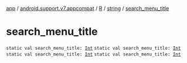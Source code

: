 [app](../../../index.md) / [android.support.v7.appcompat](../../index.md) / [R](../index.md) / [string](index.md) / [search_menu_title](.)

# search_menu_title

`static val search_menu_title: `[`Int`](https://kotlinlang.org/api/latest/jvm/stdlib/kotlin/-int/index.html)
`static val search_menu_title: `[`Int`](https://kotlinlang.org/api/latest/jvm/stdlib/kotlin/-int/index.html)
`static val search_menu_title: `[`Int`](https://kotlinlang.org/api/latest/jvm/stdlib/kotlin/-int/index.html)
`static val search_menu_title: `[`Int`](https://kotlinlang.org/api/latest/jvm/stdlib/kotlin/-int/index.html)